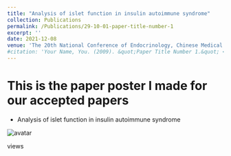 ```yaml
---
title: "Analysis of islet function in insulin autoimmune syndrome"
collection: Publications
permalink: /Publications/29-10-01-paper-title-number-1
excerpt: ''
date: 2021-12-08
venue: 'The 20th National Conference of Endocrinology, Chinese Medical Association'
#citation: 'Your Name, You. (2009). &quot;Paper Title Number 1.&quot; <i>Journal 1</i>. 1(1).'
---
```



This is the paper poster I made for our accepted papers
======


* Analysis of islet function in insulin autoimmune syndrome

![avatar](http://chengsy11.github.io/files/poster.jpeg)

<script async src="//busuanzi.ibruce.info/busuanzi/2.3/busuanzi.pure.mini.js"></script>
<span id="busuanzi_container_page_pv">
  views<span id="busuanzi_value_page_pv"></span>
</span> 
